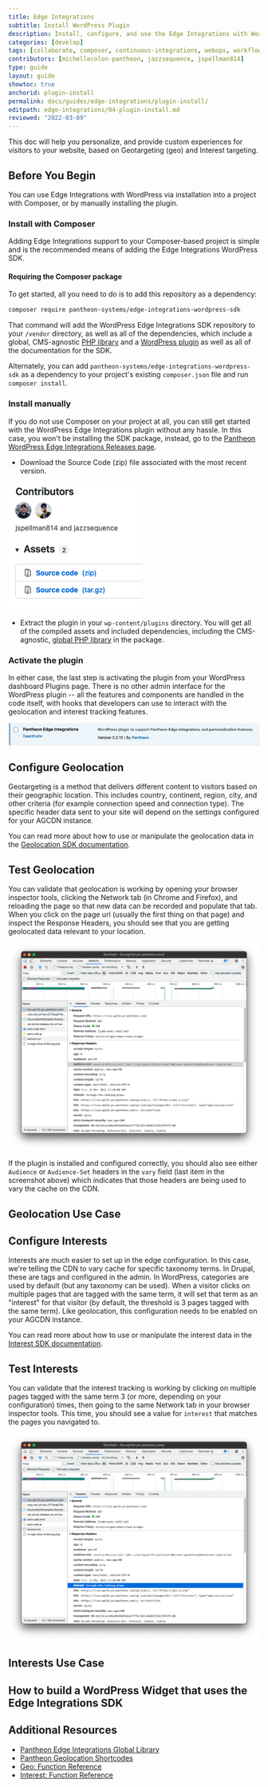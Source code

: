 ```yaml
---
title: Edge Integrations
subtitle: Install WordPress Plugin
description: Install, configure, and use the Edge Integrations with WordPress.
categories: [develop]
tags: [collaborate, composer, continuous-integrations, webops, workflow]
contributors: [michellecolon-pantheon, jazzsequence, jspellman814]
type: guide
layout: guide
showtoc: true
anchorid: plugin-install
permalink: docs/guides/edge-integrations/plugin-install/
editpath: edge-integrations/04-plugin-install.md
reviewed: "2022-03-09"
---
```


This doc will help you personalize, and provide custom experiences for visitors to your website, based on Geotargeting (geo) and Interest targeting.

## Before You Begin

You can use Edge Integrations with WordPress via installation into a project with Composer, or by manually installing the plugin.

### Install with Composer

Adding Edge Integrations support to your Composer-based project is simple and is the recommended means of adding the Edge Integrations WordPress SDK.

#### Requiring the Composer package
To get started, all you need to do is to add this repository as a dependency:

```bash
composer require pantheon-systems/edge-integrations-wordpress-sdk
```

That command will add the WordPress Edge Integrations SDK repository to your `/vendor` directory, as well as all of the dependencies, which include a global, CMS-agnostic [PHP library](https://github.com/pantheon-systems/pantheon-edge-integrations) and a [WordPress plugin](https://github.com/pantheon-systems/pantheon-wordpress-edge-integrations) as well as all of the documentation for the SDK.

Alternately, you can add `pantheon-systems/edge-integrations-wordpress-sdk` as a dependency to your project's existing `composer.json` file and run `composer install`.

### Install manually

If you do not use Composer on your project at all, you can still get started with the WordPress Edge Integrations plugin without any hassle. In this case, you won't be installing the SDK package, instead, go to the [Pantheon WordPress Edge Integrations Releases page](https://github.com/pantheon-systems/pantheon-wordpress-edge-integrations/releases).

* Download the Source Code (zip) file associated with the most recent version.

![Release Assets](../../../images/guides/edge-integrations/ei-wp-plugin-assets.png)

* Extract the plugin in your `wp-content/plugins` directory. You will get all of the compiled assets and included dependencies, including the CMS-agnostic, [global PHP library](https://github.com/pantheon-systems/pantheon-edge-integrations) in the package.

### Activate the plugin

In either case, the last step is activating the plugin from your WordPress dashboard Plugins page. There is no other admin interface for the WordPress plugin -- all the features and components are handled in the code itself, with hooks that developers can use to interact with the geolocation and interest tracking features.

![WP Plugin Active](../../../images/guides/edge-integrations/ei-wp-plugin-active.png)


## Configure Geolocation

Geotargeting is a method that delivers different content to visitors based on their geographic location. This includes country, continent, region, city, and other criteria (for example connection speed and connection type). The specific header data sent to your site will depend on the settings configured for your AGCDN instance. 

You can read more about how to use or manipulate the geolocation data in the [Geolocation SDK documentation](https://github.com/pantheon-systems/edge-integrations-wordpress-sdk/blob/main/docs/geo.md).

## Test Geolocation

You can validate that geolocation is working by opening your browser inspector tools, clicking the Network tab (in Chrome and Firefox), and reloading the page so that new data can be recorded and populate that tab. When you click on the page url (usually the first thing on that page) and inspect the Response Headers, you should see that you are getting geolocated data relevant to your location.

![Chrome Developer Tools Geolocation Headers](../../../images/guides/edge-integrations/geo-audience-values.png)

If the plugin is installed and configured correctly, you should also see either `Audience` or `Audience-Set` headers in the `vary` field (last item in the screenshot above) which indicates that those headers are being used to vary the cache on the CDN.

## Geolocation Use Case



## Configure Interests

Interests are much easier to set up in the edge configuration. In this case, we're telling the CDN to vary cache for specific taxonomy terms. In Drupal, these are tags and configured in the admin. In WordPress, categories are used by default (but any taxonomy can be used). When a visitor clicks on multiple pages that are tagged with the same term, it will set that term as an "interest" for that visitor (by default, the threshold is 3 pages tagged with the same term). Like geolocation, this configuration needs to be enabled on your AGCDN instance.

You can read more about how to use or manipulate the interest data in the [Interest SDK documentation](https://github.com/pantheon-systems/edge-integrations-wordpress-sdk/blob/main/docs/interest.md).

## Test Interests

You can validate that the interest tracking is working by clicking on multiple pages tagged with the same term 3 (or more, depending on your configuration) times, then going to the same Network tab in your browser inspector tools. This time, you should see a value for `interest` that matches the pages you navigated to.

![Chrome Developer Tools Interest Headers](../../../images/guides/edge-integrations/ei-interest-value.png)

## Interests Use Case



## How to build a WordPress Widget that uses the Edge Integrations SDK

## Additional Resources

- [Pantheon Edge Integrations Global Library](https://github.com/pantheon-systems/pantheon-edge-integrations)
- [Pantheon Geolocation Shortcodes](https://github.com/pantheon-systems/pantheon-geolocation-shortcodes)
- [Geo: Function Reference](https://github.com/pantheon-systems/edge-integrations-wordpress-sdk/blob/main/docs/geo.md)
- [Interest: Function Reference](https://github.com/pantheon-systems/edge-integrations-wordpress-sdk/blob/main/docs/interest.md)
